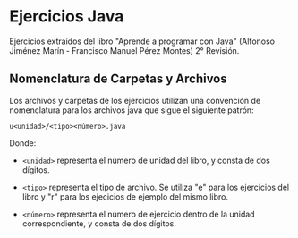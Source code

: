# Ejercicios Java

Ejercicios extraidos del libro "Aprende a programar con Java" (Alfonoso Jiménez Marín - Francisco Manuel Pérez Montes) 2° Revisión.

## Nomenclatura de Carpetas y Archivos

Los archivos y carpetas de los ejercicios utilizan una convención de nomenclatura para los archivos java que sigue el siguiente patrón:

`u<unidad>/<tipo><número>.java`

Donde:

* `<unidad>` representa el número de unidad del libro, y consta de dos dígitos.

* `<tipo>` representa el tipo de archivo. Se utiliza "e" para los ejercicios del libro y "r" para los ejecicios de ejemplo del mismo libro.

* `<número>` representa el número de ejercicio dentro de la unidad correspondiente, y consta de dos dígitos.
